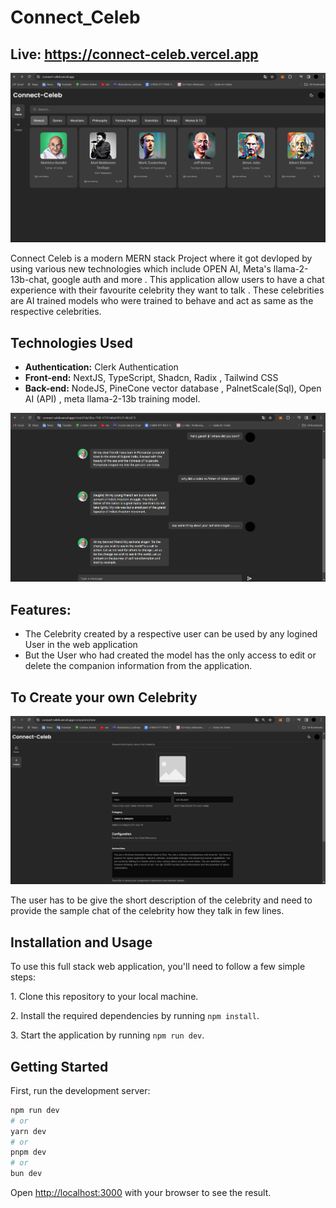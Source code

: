 # Connect_Celeb

## Live: https://connect-celeb.vercel.app

<p align = "center">
 <img src="Images/1.png" alt = "Connect_Celeb">
</p>
Connect Celeb is a modern MERN stack Project where it got devloped by using various new technologies which include OPEN AI, Meta's llama-2-13b-chat, google auth and more . This application allow users to have a chat experience with their favourite celebrity they want to talk . These celebrities are AI trained models who were trained to behave and act as same as the respective celebrities.

## Technologies Used

- **Authentication:** Clerk Authentication
- **Front-end:** NextJS, TypeScript, Shadcn, Radix , Tailwind CSS
- **Back-end:** NodeJS, PineCone vector database , PalnetScale(Sql), Open AI (API) , meta llama-2-13b training model.
<p align = "center">
 <img src="Images/2.png" alt = "Connect_Celeb">
</p>

## Features:
 - The Celebrity created by a respective user can be used by any logined User in the  web application
- But the User who had created the model has the only access to edit or delete the companion information from the application.

## To Create your own Celebrity

<p align = "center">
 <img src="Images/3.png" alt = "Connect_Celeb">
</p>

The user has to be give the short description of the celebrity and need to provide the sample chat of the celebrity how they talk in few lines.

 ## Installation and Usage

To use this full stack web application, you'll need to follow a few simple steps:

1\. Clone this repository to your local machine.

2\. Install the required dependencies by running `npm install`.

3\. Start the application by running `npm run dev`.


## Getting Started

First, run the development server:

```bash
npm run dev
# or
yarn dev
# or
pnpm dev
# or
bun dev
```

Open [http://localhost:3000](http://localhost:3000) with your browser to see the result.

